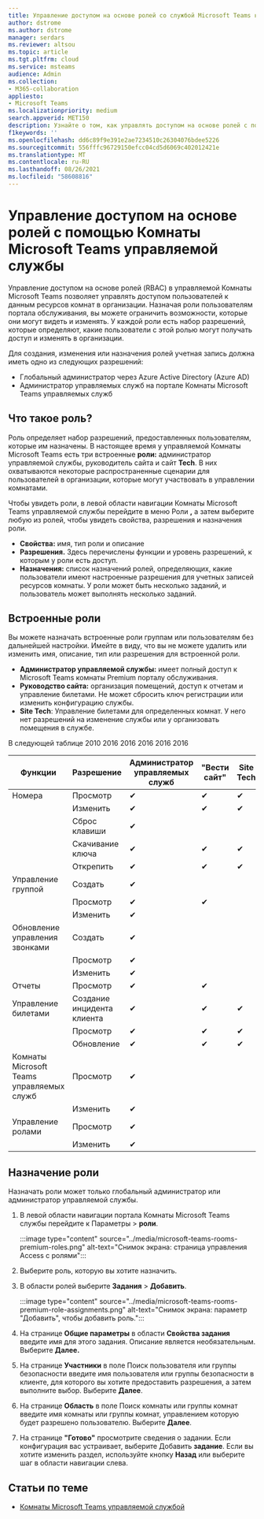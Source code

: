 ```yaml
---
title: Управление доступом на основе ролей со службой Microsoft Teams комнаты Premium
author: dstrome
ms.author: dstrome
manager: serdars
ms.reviewer: altsou
ms.topic: article
ms.tgt.pltfrm: cloud
ms.service: msteams
audience: Admin
ms.collection:
- M365-collaboration
appliesto:
- Microsoft Teams
ms.localizationpriority: medium
search.appverid: MET150
description: Узнайте о том, как управлять доступом на основе ролей с помощью Комнаты Microsoft Teams управляемой службы.
f1keywords: ''
ms.openlocfilehash: dd6c89f9e391e2ae7234510c26304076bdee5226
ms.sourcegitcommit: 556fffc96729150efcc04cd5d6069c402012421e
ms.translationtype: MT
ms.contentlocale: ru-RU
ms.lasthandoff: 08/26/2021
ms.locfileid: "58608816"
---
```

# <a name="role-based-access-control-with-the-microsoft-teams-rooms-managed-service"></a>Управление доступом на основе ролей с помощью Комнаты Microsoft Teams управляемой службы

Управление доступом на основе ролей (RBAC) в управляемой Комнаты Microsoft Teams позволяет управлять доступом пользователей к данным ресурсов комнат в организации. Назначая роли пользователям портала обслуживания, вы можете ограничить возможности, которые они могут видеть и изменять. У каждой роли есть набор разрешений, которые определяют, какие пользователи с этой ролью могут получать доступ и изменять в организации.

Для создания, изменения или назначения ролей учетная запись должна иметь одно из следующих разрешений:

- Глобальный администратор через Azure Active Directory (Azure AD)
- Администратор управляемых служб на портале Комнаты Microsoft Teams управляемых служб

## <a name="what-is-a-role"></a>Что такое роль?

Роль определяет набор разрешений, предоставленных пользователям, которые им назначены. В настоящее время у управляемой Комнаты Microsoft Teams есть три встроенные **роли:** администратор управляемой службы, руководитель сайта и сайт **Tech**. В них охватываются некоторые распространенные сценарии для пользователей в организации, которые могут участвовать в управлении комнатами.

Чтобы увидеть роли, в левой области навигации Комнаты Microsoft Teams управляемой службы перейдите в меню Роли **,** а затем выберите любую из ролей, чтобы увидеть свойства, разрешения и назначения роли.  

- **Свойства:** имя, тип роли и описание
- **Разрешения.** Здесь перечислены функции и уровень разрешений, к которым у роли есть доступ.
- **Назначения:** список назначений ролей, определяющих, какие пользователи имеют настроенные разрешения для учетных записей ресурсов комнаты. У роли может быть несколько заданий, и пользователь может выполнять несколько заданий.

## <a name="built-in-roles"></a>Встроенные роли

Вы можете назначать встроенные роли группам или пользователям без дальнейшей настройки. Имейте в виду, что вы не можете удалить или изменить имя, описание, тип или разрешения для встроенной роли.

- **Администратор управляемой службы:** имеет полный доступ к Microsoft Teams комнаты Premium порталу обслуживания.
- **Руководство сайта:** организация помещений, доступ к отчетам и управление билетами. Не может сбросить ключ регистрации или изменить конфигурацию службы.  
- **Site Tech**: Управление билетами для определенных комнат. У него нет разрешений на изменение службы или у организовать помещения в службе.

В следующей таблице 2010 2016 2016 2016 2016 2016

|Функции |Разрешение |Администратор управляемых служб  |"Вести сайт"  |Site Tech  |
|---------|---------|---------|---------|---------|
|Номера     |Просмотр        |&#10004;           |&#10004;           |&#10004;  |
|    |Изменить         |&#10004;           |&#10004;           |&#10004; |
|    |Сброс клавиши         |&#10004;           |         ||
|    |Скачивание ключа         |&#10004;           |&#10004;          |&#10004; |
|    |Открепить         |&#10004;           |&#10004;           |&#10004; |
|Управление группой   |Создать         |&#10004;           |           ||
|    |Просмотр       |&#10004;          |&#10004;           ||
|    |Изменить         |&#10004;           |           ||
|Обновление управления звонками    |Создать         |&#10004;           |           ||
|    |Просмотр         |&#10004;           |           ||
|    |Изменить         |&#10004;           |           ||
|Отчеты   |Просмотр        |&#10004;           |&#10004;           ||
|Управление билетами   |Создание инцидента клиента         |&#10004;           |&#10004;           |&#10004;  |
|    |Просмотр         |&#10004;           |&#10004;           |&#10004;  |
|    |Обновление         |&#10004;           |&#10004;           |&#10004;  |
|Комнаты Microsoft Teams управляемых служб    |Просмотр         |&#10004;           |         ||
|    |Изменить        |&#10004;           |         ||
|Управление ролами    |Просмотр         |&#10004;           |         ||
|    |Изменить         |&#10004;           |         ||

## <a name="assign-a-role"></a>Назначение роли

Назначать роли может только глобальный администратор или администратор управляемой службы.

1. В левой области навигации портала Комнаты Microsoft Teams службы перейдите к Параметры   >  **роли**.

    :::image type="content" source="../media/microsoft-teams-rooms-premium-roles.png" alt-text="Снимок экрана: страница управления Access с ролями":::

2. Выберите роль, которую вы хотите назначить.
3. В области ролей выберите **Задания**  >  **Добавить**.

    :::image type="content" source="../media/microsoft-teams-rooms-premium-role-assignments.png" alt-text="Снимок экрана: параметр "Добавить", чтобы добавить роль.":::

4. На странице **Общие параметры** в области **Свойства задания** введите имя для этого задания. Описание является необязательным. Выберите **Далее.**
5. На странице **Участники** в  поле Поиск пользователя или группы безопасности введите имя пользователя или группы безопасности в клиенте, для которого вы хотите предоставить разрешения, а затем выполните выбор. Выберите **Далее**. 
6. На странице **Область** в  поле Поиск комнаты или группы комнат введите имя комнаты или группы комнат, управлением которую будет разрешено пользователю. Выберите **Далее**.
7. На странице **"Готово"** просмотрите сведения о задании. Если конфигурация вас устраивает, выберите Добавить **задание**. Если вы хотите изменить раздел, используйте кнопку **Назад** или выберите шаг в области навигации слева.  

## <a name="related-topics"></a>Статьи по теме

- [Комнаты Microsoft Teams управляемой службой](microsoft-teams-rooms-premium.md)
